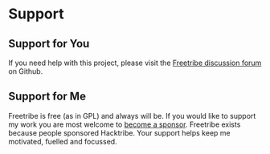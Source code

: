 # Support

## Support for You

If you need help with this project, please visit the 
[Freetribe discussion forum](https://github.com/bangcorrupt/freetribe/discussions) 
on Github.

## Support for Me

Freetribe is free (as in GPL) and always will be.
If you would like to support my work you are most welcome to 
[become a sponsor](https://github.com/sponsors/bangcorrupt).
Freetribe exists because people sponsored Hacktribe.
Your support helps keep me motivated, fuelled and focussed.
